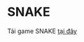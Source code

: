 # **SNAKE**
Tải game SNAKE [tại đây](https://drive.google.com/drive/folders/1ASJlbremR4oFc_VnNDvOj5vJtG_uL_6c?usp=sharing)

